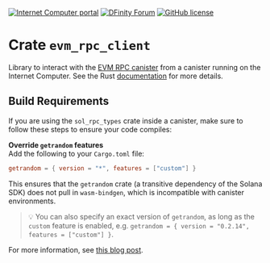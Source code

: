 [![Internet Computer portal](https://img.shields.io/badge/InternetComputer-grey?logo=internet%20computer&style=for-the-badge)](https://internetcomputer.org)
[![DFinity Forum](https://img.shields.io/badge/help-post%20on%20forum.dfinity.org-blue?style=for-the-badge)](https://forum.dfinity.org/t/sol-rpc-canister/41896)
[![GitHub license](https://img.shields.io/badge/license-Apache%202.0-blue.svg?logo=apache&style=for-the-badge)](LICENSE)

# Crate `evm_rpc_client`

Library to interact with the [EVM RPC canister](https://github.com/dfinity/evm-rpc-canister/) from a canister running on
the Internet Computer.
See the Rust [documentation](https://docs.rs/evm_rpc_client) for more details.

## Build Requirements

If you are using the `sol_rpc_types` crate inside a canister, make sure to follow these steps to ensure your code compiles:

**Override `getrandom` features**  
Add the following to your `Cargo.toml` file:
```toml
getrandom = { version = "*", features = ["custom"] }
```
This ensures that the `getrandom` crate (a transitive dependency of the Solana SDK) does not pull in `wasm-bindgen`, which is incompatible with canister environments.
> 💡 You can also specify an exact version of `getrandom`, as long as the `custom` feature is enabled, e.g. `getrandom = { version = "0.2.14", features = ["custom"] }`.

For more information, see [this blog post](https://forum.dfinity.org/t/module-imports-function-wbindgen-describe-from-wbindgen-placeholder-that-is-not-exported-by-the-runtime/11545/6).